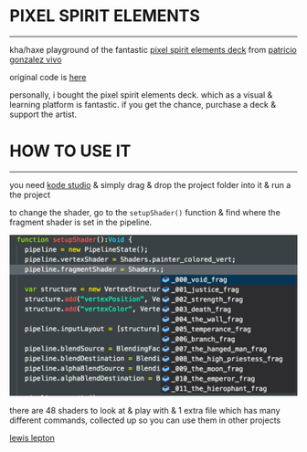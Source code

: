 # PIXEL SPIRIT ELEMENTS
------
kha/haxe playground of the fantastic [pixel spirit elements deck](http://pixelspiritdeck.com) from [patricio gonzalez vivo](http://patriciogonzalezvivo.com/)

original code is [here](https://github.com/patriciogonzalezvivo/PixelSpiritDeck)

personally, i bought the pixel spirit elements deck. which as a visual & learning platform is fantastic.
if you get the chance, purchase a deck & support the artist.


# HOW TO USE IT
------
you need [kode studio](https://github.com/Kode/KodeStudio/releases) & simply drag & drop the project folder into it & run a the project

to change the shader, go to the `setupShader()` function & find where the fragment shader is set in the pipeline.

![shader load](img/shaderSelect.png)

there are 48 shaders to look at & play with & 1 extra file which has many different commands, collected up so you can use them in other projects

[lewis lepton](https://lewislepton.com)
